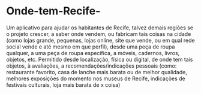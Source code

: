 # Onde-tem-Recife-
Um aplicativo para ajudar os habitantes de Recife, talvez demais regiões se o projeto crescer, a saber onde vendem, ou fabricam tais coisas na cidade (como lojas grande, pequenas, lojas online, site que vende, ou em qual rede social vende e até mesmo em que perfil), desde uma peça de roupa qualquer, a uma peça de roupa específica, a móveis, cadernos, livros, objetos, etc. Permitido desde localização, física ou digital, de onde tem tais objetos, à avaliações, a recomendações/indicações pessoais (como: restaurante favorito, casa de lanche mais barata ou de melhor qualidade, melhores exposições do momento nos museus de Recife, indicações de festivais culturais, loja mais barata de x coisa)
